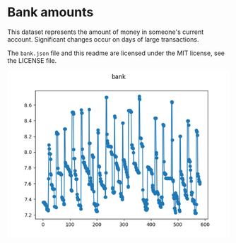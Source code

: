 # Bank amounts

This dataset represents the amount of money in someone's current account. 
Significant changes occur on days of large transactions.

The ``bank.json`` file and this readme are licensed under the MIT license, see 
the LICENSE file.

![Plot of bank dataset](./bank.png)
